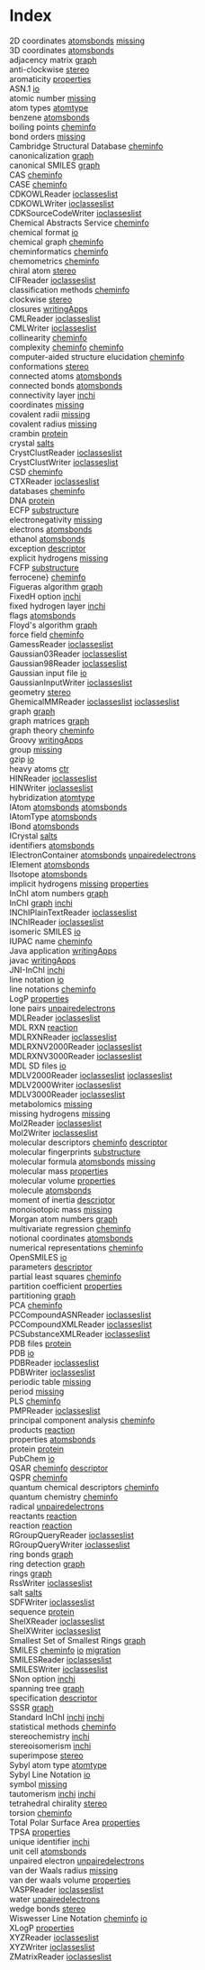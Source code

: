 # Index


2D coordinates [atomsbonds](atomsbonds.md#tp6) [missing](missing.md#tp15)<br />
3D coordinates [atomsbonds](atomsbonds.md#tp7)<br />
adjacency matrix [graph](graph.md#tp11)<br />
anti-clockwise [stereo](stereo.md#tp8)<br />
aromaticity [properties](properties.md#tp10)<br />
ASN.1 [io](io.md#tp3)<br />
atomic number [missing](missing.md#tp1)<br />
atom types [atomtype](atomtype.md#tp1)<br />
benzene [atomsbonds](atomsbonds.md#tp13)<br />
boiling points [cheminfo](cheminfo.md#tp2)<br />
bond orders [missing](missing.md#tp11)<br />
Cambridge Structural Database [cheminfo](cheminfo.md#tp18)<br />
canonicalization [graph](graph.md#tp13)<br />
canonical SMILES [graph](graph.md#tp14)<br />
CAS [cheminfo](cheminfo.md#tp17)<br />
CASE [cheminfo](cheminfo.md#tp21)<br />
CDKOWLReader [ioclasseslist](ioclasseslist.md#tp1)<br />
CDKOWLWriter [ioclasseslist](ioclasseslist.md#tp2)<br />
CDKSourceCodeWriter [ioclasseslist](ioclasseslist.md#tp3)<br />
Chemical Abstracts Service [cheminfo](cheminfo.md#tp16)<br />
chemical format [io](io.md#tp1)<br />
chemical graph [cheminfo](cheminfo.md#tp14)<br />
cheminformatics [cheminfo](cheminfo.md#tp1)<br />
chemometrics [cheminfo](cheminfo.md#tp31)<br />
chiral atom [stereo](stereo.md#tp6)<br />
CIFReader [ioclasseslist](ioclasseslist.md#tp10)<br />
classification methods [cheminfo](cheminfo.md#tp35)<br />
clockwise [stereo](stereo.md#tp7)<br />
closures [writingApps](writingApps.md#tp4)<br />
CMLReader [ioclasseslist](ioclasseslist.md#tp6)<br />
CMLWriter [ioclasseslist](ioclasseslist.md#tp7)<br />
collinearity [cheminfo](cheminfo.md#tp33)<br />
complexity [cheminfo](cheminfo.md#tp11) [cheminfo](cheminfo.md#tp24)<br />
computer-aided structure elucidation [cheminfo](cheminfo.md#tp20)<br />
conformations [stereo](stereo.md#tp2)<br />
connected atoms [atomsbonds](atomsbonds.md#tp16)<br />
connected bonds [atomsbonds](atomsbonds.md#tp17)<br />
connectivity layer [inchi](inchi.md#tp5)<br />
coordinates [missing](missing.md#tp16)<br />
covalent radii [missing](missing.md#tp10)<br />
covalent radius [missing](missing.md#tp6)<br />
crambin [protein](protein.md#tp4)<br />
crystal [salts](salts.md#tp2)<br />
CrystClustReader [ioclasseslist](ioclasseslist.md#tp8)<br />
CrystClustWriter [ioclasseslist](ioclasseslist.md#tp9)<br />
CSD [cheminfo](cheminfo.md#tp19)<br />
CTXReader [ioclasseslist](ioclasseslist.md#tp5)<br />
databases [cheminfo](cheminfo.md#tp15)<br />
DNA [protein](protein.md#tp2)<br />
ECFP [substructure](substructure.md#tp2)<br />
electronegativity [missing](missing.md#tp8)<br />
electrons [atomsbonds](atomsbonds.md#tp14)<br />
ethanol [atomsbonds](atomsbonds.md#tp12)<br />
exception [descriptor](descriptor.md#tp5)<br />
explicit hydrogens [missing](missing.md#tp14)<br />
FCFP [substructure](substructure.md#tp3)<br />
ferrocene} [cheminfo](cheminfo.md#tp22)<br />
Figueras algorithm [graph](graph.md#tp8)<br />
FixedH option [inchi](inchi.md#tp9)<br />
fixed hydrogen layer [inchi](inchi.md#tp10)<br />
flags [atomsbonds](atomsbonds.md#tp21)<br />
Floyd's algorithm [graph](graph.md#tp12)<br />
force field [cheminfo](cheminfo.md#tp12)<br />
GamessReader [ioclasseslist](ioclasseslist.md#tp11)<br />
Gaussian03Reader [ioclasseslist](ioclasseslist.md#tp12)<br />
Gaussian98Reader [ioclasseslist](ioclasseslist.md#tp14)<br />
Gaussian input file [io](io.md#tp7)<br />
GaussianInputWriter [ioclasseslist](ioclasseslist.md#tp13)<br />
geometry [stereo](stereo.md#tp1)<br />
GhemicalMMReader [ioclasseslist](ioclasseslist.md#tp15) [ioclasseslist](ioclasseslist.md#tp16)<br />
graph [graph](graph.md#tp1)<br />
graph matrices [graph](graph.md#tp10)<br />
graph theory [cheminfo](cheminfo.md#tp9)<br />
Groovy [writingApps](writingApps.md#tp3)<br />
group [missing](missing.md#tp4)<br />
gzip [io](io.md#tp4)<br />
heavy atoms [ctr](ctr.md#tp1)<br />
HINReader [ioclasseslist](ioclasseslist.md#tp17)<br />
HINWriter [ioclasseslist](ioclasseslist.md#tp18)<br />
hybridization [atomtype](atomtype.md#tp2)<br />
IAtom [atomsbonds](atomsbonds.md#tp1) [atomsbonds](atomsbonds.md#tp2)<br />
IAtomType [atomsbonds](atomsbonds.md#tp5)<br />
IBond [atomsbonds](atomsbonds.md#tp10)<br />
ICrystal [salts](salts.md#tp3)<br />
identifiers [atomsbonds](atomsbonds.md#tp19)<br />
IElectronContainer [atomsbonds](atomsbonds.md#tp11) [unpairedelectrons](unpairedelectrons.md#tp1)<br />
IElement [atomsbonds](atomsbonds.md#tp3)<br />
IIsotope [atomsbonds](atomsbonds.md#tp4)<br />
implicit hydrogens [missing](missing.md#tp13) [properties](properties.md#tp2)<br />
InChI atom numbers [graph](graph.md#tp17)<br />
InChI [graph](graph.md#tp16) [inchi](inchi.md#tp1)<br />
INChIPlainTextReader [ioclasseslist](ioclasseslist.md#tp19)<br />
INChIReader [ioclasseslist](ioclasseslist.md#tp20)<br />
isomeric SMILES [io](io.md#tp13)<br />
IUPAC name [cheminfo](cheminfo.md#tp5)<br />
Java application [writingApps](writingApps.md#tp1)<br />
javac [writingApps](writingApps.md#tp2)<br />
JNI-InChI [inchi](inchi.md#tp2)<br />
line notation [io](io.md#tp8)<br />
line notations [cheminfo](cheminfo.md#tp6)<br />
LogP [properties](properties.md#tp4)<br />
lone pairs [unpairedelectrons](unpairedelectrons.md#tp2)<br />
MDLReader [ioclasseslist](ioclasseslist.md#tp22)<br />
MDL RXN [reaction](reaction.md#tp4)<br />
MDLRXNReader [ioclasseslist](ioclasseslist.md#tp27)<br />
MDLRXNV2000Reader [ioclasseslist](ioclasseslist.md#tp25)<br />
MDLRXNV3000Reader [ioclasseslist](ioclasseslist.md#tp26)<br />
MDL SD files [io](io.md#tp6)<br />
MDLV2000Reader [ioclasseslist](ioclasseslist.md#tp23) [ioclasseslist](ioclasseslist.md#tp28)<br />
MDLV2000Writer [ioclasseslist](ioclasseslist.md#tp24)<br />
MDLV3000Reader [ioclasseslist](ioclasseslist.md#tp21)<br />
metabolomics [missing](missing.md#tp18)<br />
missing hydrogens [missing](missing.md#tp12)<br />
Mol2Reader [ioclasseslist](ioclasseslist.md#tp30)<br />
Mol2Writer [ioclasseslist](ioclasseslist.md#tp31)<br />
molecular descriptors [cheminfo](cheminfo.md#tp30) [descriptor](descriptor.md#tp2)<br />
molecular fingerprints [substructure](substructure.md#tp1)<br />
molecular formula [atomsbonds](atomsbonds.md#tp18) [missing](missing.md#tp17)<br />
molecular mass [properties](properties.md#tp1)<br />
molecular volume [properties](properties.md#tp8)<br />
molecule [atomsbonds](atomsbonds.md#tp15)<br />
moment of inertia [descriptor](descriptor.md#tp6)<br />
monoisotopic mass [missing](missing.md#tp9)<br />
Morgan atom numbers [graph](graph.md#tp15)<br />
multivariate regression [cheminfo](cheminfo.md#tp34)<br />
notional coordinates [atomsbonds](atomsbonds.md#tp9)<br />
numerical representations [cheminfo](cheminfo.md#tp29)<br />
OpenSMILES [io](io.md#tp12)<br />
parameters [descriptor](descriptor.md#tp4)<br />
partial least squares [cheminfo](cheminfo.md#tp25)<br />
partition coefficient [properties](properties.md#tp3)<br />
partitioning [graph](graph.md#tp2)<br />
PCA [cheminfo](cheminfo.md#tp28)<br />
PCCompoundASNReader [ioclasseslist](ioclasseslist.md#tp35)<br />
PCCompoundXMLReader [ioclasseslist](ioclasseslist.md#tp36)<br />
PCSubstanceXMLReader [ioclasseslist](ioclasseslist.md#tp37)<br />
PDB files [protein](protein.md#tp3)<br />
PDB [io](io.md#tp5)<br />
PDBReader [ioclasseslist](ioclasseslist.md#tp33)<br />
PDBWriter [ioclasseslist](ioclasseslist.md#tp34)<br />
periodic table [missing](missing.md#tp3)<br />
period [missing](missing.md#tp5)<br />
PLS [cheminfo](cheminfo.md#tp26)<br />
PMPReader [ioclasseslist](ioclasseslist.md#tp32)<br />
principal component analysis [cheminfo](cheminfo.md#tp27)<br />
products [reaction](reaction.md#tp3)<br />
properties [atomsbonds](atomsbonds.md#tp20)<br />
protein [protein](protein.md#tp1)<br />
PubChem [io](io.md#tp2)<br />
QSAR [cheminfo](cheminfo.md#tp3) [descriptor](descriptor.md#tp1)<br />
QSPR [cheminfo](cheminfo.md#tp4)<br />
quantum chemical descriptors [cheminfo](cheminfo.md#tp10)<br />
quantum chemistry [cheminfo](cheminfo.md#tp23)<br />
radical [unpairedelectrons](unpairedelectrons.md#tp5)<br />
reactants [reaction](reaction.md#tp2)<br />
reaction [reaction](reaction.md#tp1)<br />
RGroupQueryReader [ioclasseslist](ioclasseslist.md#tp42)<br />
RGroupQueryWriter [ioclasseslist](ioclasseslist.md#tp43)<br />
ring bonds [graph](graph.md#tp4)<br />
ring detection [graph](graph.md#tp5)<br />
rings [graph](graph.md#tp9)<br />
RssWriter [ioclasseslist](ioclasseslist.md#tp4)<br />
salt [salts](salts.md#tp1)<br />
SDFWriter [ioclasseslist](ioclasseslist.md#tp29)<br />
sequence [protein](protein.md#tp5)<br />
ShelXReader [ioclasseslist](ioclasseslist.md#tp40)<br />
ShelXWriter [ioclasseslist](ioclasseslist.md#tp41)<br />
Smallest Set of Smallest Rings [graph](graph.md#tp6)<br />
SMILES [cheminfo](cheminfo.md#tp8) [io](io.md#tp11) [migration](migration.md#tp1)<br />
SMILESReader [ioclasseslist](ioclasseslist.md#tp38)<br />
SMILESWriter [ioclasseslist](ioclasseslist.md#tp39)<br />
SNon option [inchi](inchi.md#tp13)<br />
spanning tree [graph](graph.md#tp3)<br />
specification [descriptor](descriptor.md#tp3)<br />
SSSR [graph](graph.md#tp7)<br />
Standard InChI [inchi](inchi.md#tp4) [inchi](inchi.md#tp6)<br />
statistical methods [cheminfo](cheminfo.md#tp32)<br />
stereochemistry [inchi](inchi.md#tp12)<br />
stereoisomerism [inchi](inchi.md#tp11)<br />
superimpose [stereo](stereo.md#tp3)<br />
Sybyl atom type [atomtype](atomtype.md#tp3)<br />
Sybyl Line Notation [io](io.md#tp10)<br />
symbol [missing](missing.md#tp2)<br />
tautomerism [inchi](inchi.md#tp3) [inchi](inchi.md#tp8)<br />
tetrahedral chirality [stereo](stereo.md#tp5)<br />
torsion [cheminfo](cheminfo.md#tp13)<br />
Total Polar Surface Area [properties](properties.md#tp6)<br />
TPSA [properties](properties.md#tp7)<br />
unique identifier [inchi](inchi.md#tp7)<br />
unit cell [atomsbonds](atomsbonds.md#tp8)<br />
unpaired electron [unpairedelectrons](unpairedelectrons.md#tp4)<br />
van der Waals radius [missing](missing.md#tp7)<br />
van der waals volume [properties](properties.md#tp9)<br />
VASPReader [ioclasseslist](ioclasseslist.md#tp44)<br />
water [unpairedelectrons](unpairedelectrons.md#tp3)<br />
wedge bonds [stereo](stereo.md#tp4)<br />
Wiswesser Line Notation [cheminfo](cheminfo.md#tp7) [io](io.md#tp9)<br />
XLogP [properties](properties.md#tp5)<br />
XYZReader [ioclasseslist](ioclasseslist.md#tp45)<br />
XYZWriter [ioclasseslist](ioclasseslist.md#tp46)<br />
ZMatrixReader [ioclasseslist](ioclasseslist.md#tp47)
